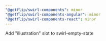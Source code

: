```yaml
---
"@getflip/swirl-components": minor
"@getflip/swirl-components-angular": minor
"@getflip/swirl-components-react": minor
---
```


Add "illustration" slot to swirl-empty-state
